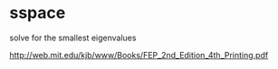 # sspace
solve for the smallest eigenvalues

http://web.mit.edu/kjb/www/Books/FEP_2nd_Edition_4th_Printing.pdf
